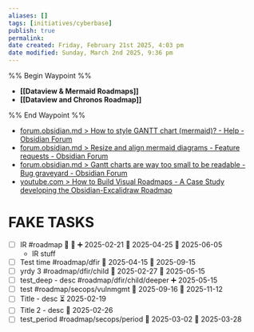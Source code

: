 ```yaml
---
aliases: []
tags: [initiatives/cyberbase]
publish: true
permalink: 
date created: Friday, February 21st 2025, 4:03 pm
date modified: Sunday, March 2nd 2025, 9:36 pm
---
```


%% Begin Waypoint %%
- **[[Dataview & Mermaid Roadmaps]]**
- **[[Dataview and Chronos Roadmap]]**

%% End Waypoint %%

- [forum.obsidian.md > How to style GANTT chart (mermaid)? - Help - Obsidian Forum](https://forum.obsidian.md/t/how-to-style-gantt-chart-mermaid/47883/5)
- [forum.obsidian.md > Resize and align mermaid diagrams - Feature requests - Obsidian Forum](https://forum.obsidian.md/t/resize-and-align-mermaid-diagrams/7019)
- [forum.obsidian.md > Gantt charts are way too small to be readable - Bug graveyard - Obsidian Forum](https://forum.obsidian.md/t/gantt-charts-are-way-too-small-to-be-readable/7017)
- [youtube.com > How to Build Visual Roadmaps - A Case Study developing the Obsidian-Excalidraw Roadmap](https://www.youtube.com/watch?app=desktop&v=3Qt9WbkcGa4)

# FAKE TASKS

- [ ] IR #roadmap 🚩 🔺 ➕ 2025-02-21 🛫 2025-04-25 📅 2025-06-05
	- IR stuff
- [ ] Test time #roadmap/dfir 🛫 2025-04-15 📅 2025-09-15
- [ ] yrdy 3 #roadmap/dfir/child 🛫 2025-02-27 📅 2025-05-15
- [ ] test_deep - desc #roadmap/dfir/child/deeper ➕ 2025-05-15 
- [ ] test #roadmap/secops/vulnmgmt 🛫 2025-09-16 📅 2025-11-12
- [ ] Title - desc ⏳ 2025-02-19
- [ ] Title 2 - desc 🛫 2025-02-26
- [ ] test_period #roadmap/secops/period 🛫 2025-03-02 📅 2025-03-28